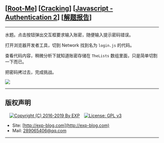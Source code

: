 ## [[Root-Me](https://www.root-me.org/)] [[Cracking](https://www.root-me.org/en/Challenges/Web-Client/)] [[Javascript - Authentication 2](https://www.root-me.org/en/Challenges/Web-Client/Javascript-Authentication-2)] [[解题报告](http://exp-blog.com/2019/01/13/pid-2906/)]

------

水题。点击按钮弹出交互框要求输入账密，随便输入提示密码错误。

打开浏览器开发者工具，切到 Network 找到名为 `login.js` 的代码。

查看代码内容，稍微分析下就知道账密存储在 `TheLists` 数组里面，只是简单切割一下而已。

把密码拷过去，完成挑战。

![](http://exp-blog.com/wp-content/uploads/2018/12/32bf11d403e5c3f2da8e21fc961a943c.png)

------

## 版权声明

　[![Copyright (C) 2016-2019 By EXP](https://img.shields.io/badge/Copyright%20(C)-2016~2019%20By%20EXP-blue.svg)](http://exp-blog.com)　[![License: GPL v3](https://img.shields.io/badge/License-GPL%20v3-blue.svg)](https://www.gnu.org/licenses/gpl-3.0)
  

- Site: [http://exp-blog.com](http://exp-blog.com) 
- Mail: <a href="mailto:289065406@qq.com?subject=[EXP's Github]%20Your%20Question%20（请写下您的疑问）&amp;body=What%20can%20I%20help%20you?%20（需要我提供什么帮助吗？）">289065406@qq.com</a>


------
